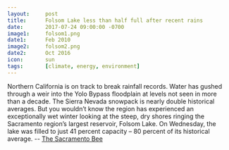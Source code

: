 ```yaml
---
layout: 	post
title: 		Folsom Lake less than half full after recent rains
date:   	2017-07-24 09:00:00 -0700
image1:		folsom1.png
date1: 		Feb 2010
image2: 	folsom2.png
date2: 		Oct 2016
icon:		sun
tags: 		[climate, energy, environment]
---
```


Northern California is on track to break rainfall records. Water has gushed through a weir into the Yolo Bypass floodplain at levels not seen in more than a decade. The Sierra Nevada snowpack is nearly double historical averages. But you wouldn’t know the region has experienced an exceptionally wet winter looking at the steep, dry shores ringing the Sacramento region’s largest reservoir, Folsom Lake. On Wednesday, the lake was filled to just 41 percent capacity – 80 percent of its historical average. -- [The Sacramento Bee](http://www.sacbee.com/news/state/california/water-and-drought/article128691044.html)